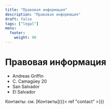 ```yaml
---
title: "Правовая информация"
description: "Правовая информация"
draft: false
tags: ["legal"]
menu:
  footer:
    weight: 90
---
```


# Правовая информация  

- Andreas Griffin
- C. Camagüey 20
- San Salvador
- El Salvador


Контакты: см. [Контакты]({{< ref "contact" >}})